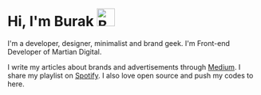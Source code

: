 # Hi, I'm Burak <img src="https://burakgur.com/static/img/waving.gif" alt="Burak Gür" width="36" height="36">

I'm a developer, designer, minimalist and brand geek. I'm Front-end Developer of Martian Digital. 

I write my articles about brands and advertisements through <a href="https://medium.com/burakgur">Medium</a>. I share my playlist on <a href="https://open.spotify.com/playlist/706ygDjsS24R4wZj9rLe4o?si=aoVh6ooiTO6WBAfmLz2D8A">Spotify</a>. I also love open source and push my codes to here.
